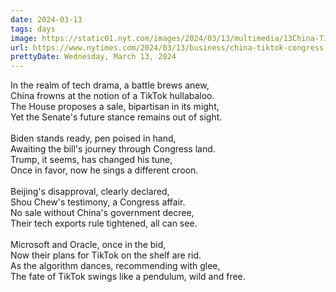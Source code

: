 ```yaml
---
date: 2024-03-13
tags: days
image: https://static01.nyt.com/images/2024/03/13/multimedia/13China-TikTok-lkvm/13China-TikTok-lkvm-facebookJumbo.jpg
url: https://www.nytimes.com/2024/03/13/business/china-tiktok-congress.html
prettyDate: Wednesday, March 13, 2024
---
```

In the realm of tech drama, a battle brews anew,<br>China frowns at the notion of a TikTok hullabaloo.<br>The House proposes a sale, bipartisan in its might,<br>Yet the Senate's future stance remains out of sight.<br><br>Biden stands ready, pen poised in hand,<br>Awaiting the bill's journey through Congress land.<br>Trump, it seems, has changed his tune,<br>Once in favor, now he sings a different croon.<br><br>Beijing's disapproval, clearly declared,<br>Shou Chew's testimony, a Congress affair.<br>No sale without China's government decree,<br>Their tech exports rule tightened, all can see.<br><br>Microsoft and Oracle, once in the bid,<br>Now their plans for TikTok on the shelf are rid.<br>As the algorithm dances, recommending with glee,<br>The fate of TikTok swings like a pendulum, wild and free.